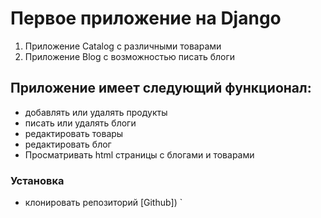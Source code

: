 # Первое приложение на Django
1. Приложение Catalog с различными товарами
2. Приложение Blog с возможностью писать блоги


## Приложение имеет следующий функционал:
* добавлять или удалять продукты
* писать или удалять блоги
* редактировать товары
* редактировать блог
* Просматривать html страницы с блогами и товарами


### Установка
+ клонировать репозиторий [Github])
`